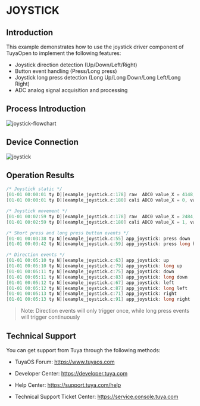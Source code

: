 # JOYSTICK

## Introduction

This example demonstrates how to use the joystick driver component of TuyaOpen to implement the following features:

* Joystick direction detection (Up/Down/Left/Right)
* Button event handling (Press/Long press)
* Joystick long press detection (Long Up/Long Down/Long Left/Long Right)
* ADC analog signal acquisition and processing

## Process Introduction
![joystick-flowchart](https://images.tuyacn.com/fe-static/docs/img/112d5b26-be73-4178-b828-a8c74b6633d1.png)

## Device Connection
![joystick](https://images.tuyacn.com/fe-static/docs/img/6627c749-40d3-4eb6-a26b-d9d34a7567b0.png)

## Operation Results

```c
/* Joystick static */
[01-01 00:00:01 ty D][example_joystick.c:178] raw  ADC0 value_X = 4148, value_Y = 4070
[01-01 00:00:01 ty D][example_joystick.c:180] cali ADC0 value_X = 0, value_Y = 0
```
```c
/* Joystick movement */
[01-01 00:02:59 ty D][example_joystick.c:178] raw  ADC0 value_X = 2484, value_Y = 3658
[01-01 00:02:59 ty D][example_joystick.c:180] cali ADC0 value_X = 1, value_Y = 3
```
```c
/* Short press and long press button events */
[01-01 00:03:38 ty N][example_joystick.c:55] app_joystick: press down
[01-01 00:03:42 ty N][example_joystick.c:59] app_joystick: press long hold
```
```c
/* Direction events */
[01-01 00:05:10 ty N][example_joystick.c:63] app_joystick: up
[01-01 00:05:10 ty N][example_joystick.c:79] app_joystick: long up
[01-01 00:05:11 ty N][example_joystick.c:75] app_joystick: down
[01-01 00:05:11 ty N][example_joystick.c:83] app_joystick: long down
[01-01 00:05:12 ty N][example_joystick.c:67] app_joystick: left
[01-01 00:05:12 ty N][example_joystick.c:87] app_joystick: long left
[01-01 00:05:13 ty N][example_joystick.c:71] app_joystick: right
[01-01 00:05:13 ty N][example_joystick.c:91] app_joystick: long right
```

> Note: Direction events will only trigger once, while long press events will trigger continuously

## Technical Support

You can get support from Tuya through the following methods:

- TuyaOS Forum: https://www.tuyaos.com

- Developer Center: https://developer.tuya.com

- Help Center: https://support.tuya.com/help

- Technical Support Ticket Center: https://service.console.tuya.com

